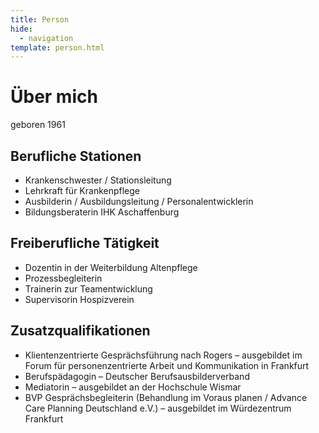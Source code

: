 ```yaml
---
title: Person
hide:
  - navigation
template: person.html
---
```


# Über mich

geboren 1961

## Berufliche Stationen

- Krankenschwester / Stationsleitung
- Lehrkraft für Krankenpflege
- Ausbilderin / Ausbildungsleitung / Personalentwicklerin
- Bildungsberaterin IHK Aschaffenburg

## Freiberufliche Tätigkeit

- Dozentin in der Weiterbildung Altenpflege
- Prozessbegleiterin
- Trainerin zur Teamentwicklung
- Supervisorin Hospizverein

## Zusatzqualifikationen

- Klientenzentrierte Gesprächsführung nach Rogers – ausgebildet im Forum für personenzentrierte Arbeit und Kommunikation in Frankfurt
- Berufspädagogin – Deutscher Berufsausbilderverband
- Mediatorin – ausgebildet an der Hochschule Wismar
- BVP Gesprächsbegleiterin (Behandlung im Voraus planen / Advance Care Planning Deutschland e.V.) – ausgebildet im Würdezentrum Frankfurt
